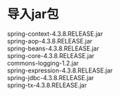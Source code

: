# 导入jar包

spring-context-4.3.8.RELEASE.jar  
spring-aop-4.3.8.RELEASE.jar  
spring-beans-4.3.8.RELEASE.jar  
spring-core-4.3.8.RELEASE.jar  
commons-logging-1.2.jar                             
spring-expression-4.3.8.RELEASE.jar  
spring-jdbc-4.3.8.RELEASE.jar  
spring-tx-4.3.8.RELEASE.jar

